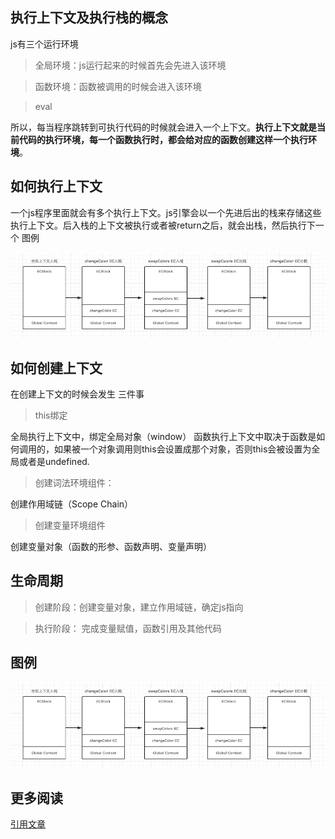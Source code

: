 ## 执行上下文及执行栈的概念
js有三个运行环境
>全局环境：js运行起来的时候首先会先进入该环境

>函数环境：函数被调用的时候会进入该环境

>eval

所以，每当程序跳转到可执行代码的时候就会进入一个上下文。__执行上下文就是当前代码的执行环境，每一个函数执行时，都会给对应的函数创建这样一个执行环境__。

## 如何执行上下文

一个js程序里面就会有多个执行上下文。js引擎会以一个先进后出的栈来存储这些执行上下文。后入栈的上下文被执行或者被return之后，就会出栈，然后执行下一个
图例

![avatar](https://github.com/MagicLeeW/Blog/blob/master/js%E5%AD%A6%E4%B9%A0%E7%AC%94%E8%AE%B0/images/%E4%B8%8A%E4%B8%8B%E6%96%87.png?raw=true)

## 如何创建上下文
在创建上下文的时候会发生 三件事
>this绑定

全局执行上下文中，绑定全局对象（window）
函数执行上下文中取决于函数是如何调用的，如果被一个对象调用则this会设置成那个对象，否则this会被设置为全局或者是undefined.
>创建词法环境组件：

创建作用域链（Scope Chain）
>创建变量环境组件

创建变量对象（函数的形参、函数声明、变量声明）

## 生命周期
> 创建阶段：创建变量对象，建立作用域链，确定js指向

> 执行阶段： 完成变量赋值，函数引用及其他代码

## 图例
![avatar](https://github.com/MagicLeeW/Blog/blob/master/js%E5%AD%A6%E4%B9%A0%E7%AC%94%E8%AE%B0/images/%E4%B8%8A%E4%B8%8B%E6%96%87.png?raw=true)

## 更多阅读
[引用文章](https://juejin.im/post/5bdfd3e151882516c6432c32)
